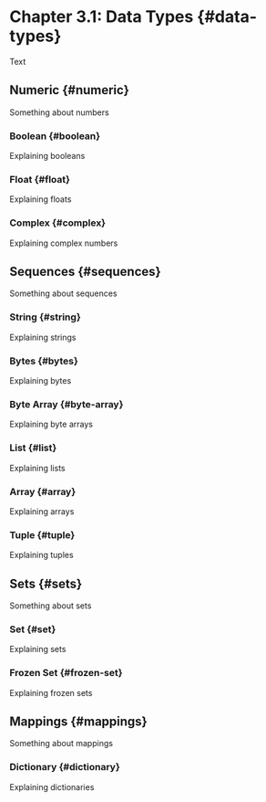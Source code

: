 # Chapter 3.1: Data Types {#data-types}

Text

## Numeric {#numeric}

Something about numbers

### Boolean {#boolean}

Explaining booleans

### Float {#float}

Explaining floats

### Complex {#complex}

Explaining complex numbers

## Sequences {#sequences}

Something about sequences

### String {#string}

Explaining strings

### Bytes {#bytes}

Explaining bytes

### Byte Array {#byte-array}

Explaining byte arrays

### List {#list}

Explaining lists

### Array {#array}

Explaining arrays

### Tuple {#tuple}

Explaining tuples

## Sets {#sets}

Something about sets

### Set {#set}

Explaining sets

### Frozen Set {#frozen-set}

Explaining frozen sets

## Mappings {#mappings}

Something about mappings

### Dictionary {#dictionary}

Explaining dictionaries

